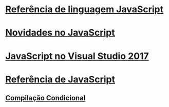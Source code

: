 # [Referência de linguagem JavaScript](javascript-language-reference.md)
# [Novidades no JavaScript](what-s-new-in-javascript.md)
# [JavaScript no Visual Studio 2017](javascript-in-vs-2017.md)
# [Referência de JavaScript](reference/TOC.md)
## [Compilação Condicional](advanced/TOC.md)